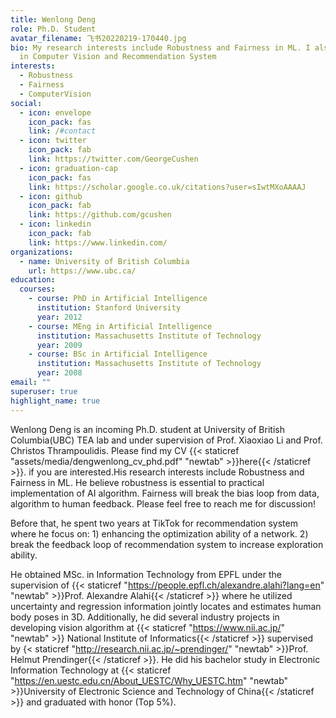 ```yaml
---
title: Wenlong Deng
role: Ph.D. Student
avatar_filename: 飞书20220219-170440.jpg
bio: My research interests include Robustness and Fairness in ML. I also skilled
  in Computer Vision and Recommendation System
interests:
  - Robustness
  - Fairness
  - ComputerVision
social:
  - icon: envelope
    icon_pack: fas
    link: /#contact
  - icon: twitter
    icon_pack: fab
    link: https://twitter.com/GeorgeCushen
  - icon: graduation-cap
    icon_pack: fas
    link: https://scholar.google.co.uk/citations?user=sIwtMXoAAAAJ
  - icon: github
    icon_pack: fab
    link: https://github.com/gcushen
  - icon: linkedin
    icon_pack: fab
    link: https://www.linkedin.com/
organizations:
  - name: University of British Columbia
    url: https://www.ubc.ca/
education:
  courses:
    - course: PhD in Artificial Intelligence
      institution: Stanford University
      year: 2012
    - course: MEng in Artificial Intelligence
      institution: Massachusetts Institute of Technology
      year: 2009
    - course: BSc in Artificial Intelligence
      institution: Massachusetts Institute of Technology
      year: 2008
email: ""
superuser: true
highlight_name: true
---
```

Wenlong Deng is an incoming Ph.D. student at University of British Columbia(UBC) TEA lab and under supervision of Prof. Xiaoxiao Li and Prof. Christos Thrampoulidis. Please find my CV {{< staticref "assets/media/dengwenlong_cv_phd.pdf" "newtab" >}}here{{< /staticref >}}. if you are interested.His research interests include Robustness and Fairness in ML. He believe robustness is essential to practical implementation of AI algorithm. Fairness will break the bias loop from data, algorithm to human feedback. Please feel free to reach me for discussion!

Before that, he spent two years at TikTok for recommendation system where he focus on: 1) enhancing the optimization ability of a network. 2) break the feedback loop of recommendation system to increase exploration ability.

He obtained MSc. in Information Technology from EPFL under the supervision of {{< staticref "https://people.epfl.ch/alexandre.alahi?lang=en" "newtab" >}}Prof. Alexandre Alahi{{< /staticref >}}  where he utilized uncertainty and regression information jointly locates and estimates human body poses in 3D. Additionally, he did several industry projects in developing vision algorithm  at  {{< staticref "https://www.nii.ac.jp/" "newtab" >}} National Institute of Informatics{{< /staticref >}} supervised by [](https://people.epfl.ch/alexandre.alahi/?lang=en){< staticref "http://research.nii.ac.jp/~prendinger/" "newtab" >}}Prof. Helmut Prendinger{{< /staticref >}}. He did his bachelor study in Electronic Information Technology at {{< staticref "https://en.uestc.edu.cn/About_UESTC/Why_UESTC.htm" "newtab" >}}University of Electronic Science and Technology of China{{< /staticref >}} and graduated with honor (Top 5%).